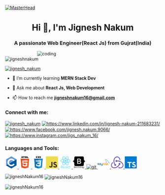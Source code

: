 [![MasterHead](https://camo.githubusercontent.com/775ed67e1d46c9534c3cb9a4694edf0603b1436a7e3e15891d3c327733fc26b6/68747470733a2f2f7777772e61756469656e6365706c616e65742e636f6d2f726f6f742f74656d706c6174652f312f2f696d616765732f7765622d646576656c6f706d656e742e676966)](https://rishavchanda.io)

<h1 align="center">Hi 👋, I'm Jignesh Nakum</h1>
<h3 align="center">A passionate Web Engineer(React Js) from Gujrat(India)</h3>
<img align="right" alt="coding" width="400" src="[https://camo.githubusercontent.com/cae12fddd9d6982901d82580bdf321d81fb299141098ca1c2d4891870827bf17/68747470733a2f2f6d69726f2e6d656469756d2e636f6d2f6d61782f313336302f302a37513379765349765f7430696f4a2d5a2e676966](https://media2.giphy.com/media/qgQUggAC3Pfv687qPC/giphy.gif?cid=ecf05e47p7dfij3co0dzjz021bizai6sv6wn8vs6zcx1bohw&ep=v1_gifs_search&rid=giphy.gif&ct=g)">

<p align="left"> <img src="https://komarev.com/ghpvc/?username=jigneshNakum16&label=Profile%20views&color=0e75b6&style=flat" alt="jigneshnakum" /> </p>

<p align="left"> <a href="https://twitter.com/i/flow/login?redirect_after_login=%2FJignesh08155221" target="blank"><img src="https://img.shields.io/twitter/follow/Jignesh08155221?logo=twitter&style=for-the-badge" alt="jignesh_nakum" /></a> </p>

- 🌱 I’m currently learning **MERN Stack Dev**

- 💬 Ask me about **React Js, Web Development**

- 📫 How to reach me **jigneshnakum16@gmail.com**



<h3 align="left">Connect with me:</h3>
<p align="left">
<a href="https://twitter.com/i/flow/login?redirect_after_login=%2FJignesh08155221" target="blank"><img align="center" src="https://raw.githubusercontent.com/rahuldkjain/github-profile-readme-generator/master/src/images/icons/Social/twitter.svg" alt="jignesh_nakum" height="30" width="40" /></a>
<a href="https://www.linkedin.com/in/jignesh-nakum-211683231/" target="blank"><img align="center" src="https://raw.githubusercontent.com/rahuldkjain/github-profile-readme-generator/master/src/images/icons/Social/linked-in-alt.svg" alt="https://www.linkedin.com/in/jignesh-nakum-211683231/" height="30" width="40" /></a>
<a href="https://www.facebook.com/jignesh.nakum.9066/" target="blank"><img align="center" src="https://raw.githubusercontent.com/rahuldkjain/github-profile-readme-generator/master/src/images/icons/Social/facebook.svg" alt="https://www.facebook.com/jignesh.nakum.9066/" height="30" width="40" /></a>
<a href="https://www.instagram.com/jigs_nakum_16/" target="blank"><img align="center" src="https://raw.githubusercontent.com/rahuldkjain/github-profile-readme-generator/master/src/images/icons/Social/instagram.svg" alt="https://www.instagram.com/jigs_nakum_16/" height="30" width="40" /></a>
</p>

<h3 align="left">Languages and Tools:</h3>
<p align="left"> <a href="https://www.cprogramming.com/" target="_blank" rel="noreferrer"> <img src="https://raw.githubusercontent.com/devicons/devicon/master/icons/c/c-original.svg" alt="c" width="40" height="40"/> </a> <a href="https://www.w3.org/html/" target="_blank" rel="noreferrer"> <img src="https://raw.githubusercontent.com/devicons/devicon/master/icons/html5/html5-original-wordmark.svg" alt="html5" width="40" height="40"/> </a> <a href="https://www.w3schools.com/css/" target="_blank" rel="noreferrer"> <img src="https://raw.githubusercontent.com/devicons/devicon/master/icons/css3/css3-original-wordmark.svg" alt="css3" width="40" height="40"/> </a> <a href="https://developer.mozilla.org/en-US/docs/Web/JavaScript" target="_blank" rel="noreferrer"> <img src="https://raw.githubusercontent.com/devicons/devicon/master/icons/javascript/javascript-original.svg" alt="javascript" width="40" height="40"/> </a> <a href="https://reactjs.org/" target="_blank" rel="noreferrer"> <img src="https://raw.githubusercontent.com/devicons/devicon/master/icons/react/react-original-wordmark.svg" alt="react" width="40" height="40"/> </a> <a href="https://getbootstrap.com" target="_blank" rel="noreferrer"> <img src="https://raw.githubusercontent.com/devicons/devicon/master/icons/bootstrap/bootstrap-plain-wordmark.svg" alt="bootstrap" width="40" height="40"/> </a>  <a href="https://git-scm.com/" target="_blank" rel="noreferrer"> <img src="https://www.vectorlogo.zone/logos/git-scm/git-scm-icon.svg" alt="git" width="40" height="40"/>  </a> <a href="https://www.mysql.com/" target="_blank" rel="noreferrer"> <img src="https://raw.githubusercontent.com/devicons/devicon/master/icons/mysql/mysql-original-wordmark.svg" alt="mysql" width="40" height="40"/> </a> <a href="https://redux.js.org" target="_blank" rel="noreferrer"> <img src="https://raw.githubusercontent.com/devicons/devicon/master/icons/redux/redux-original.svg" alt="redux" width="40" height="40"/> </a> 
<a href="https://www.typescriptlang.org/" target="_blank" rel="noreferrer"> <img src="https://raw.githubusercontent.com/devicons/devicon/master/icons/typescript/typescript-original.svg" alt="typescript" width="40" height="40"/> </a></p>

<p><img align="left" src="https://github-readme-stats.vercel.app/api/top-langs?username=jigneshNakum16&show_icons=true&locale=en&layout=compact" alt="jigneshNakum16" /></p>

<p>&nbsp;<img align="center" src="https://github-readme-stats.vercel.app/api?username=jigneshNakum16&show_icons=true&locale=en" alt="jigneshNakum16" /></p>

<p><img align="center" src="https://github-readme-streak-stats.herokuapp.com/?user=jigneshNakum16&" alt="jigneshNakum16" /></p>
